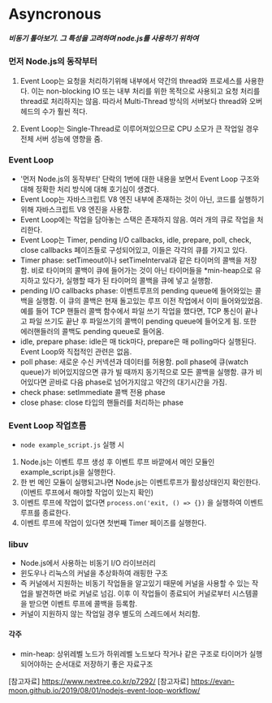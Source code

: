 # Asyncronous

##### 비동기 톺아보기. 그 특성을 고려하며 node.js를 사용하기 위하여

### 먼저 Node.js의 동작부터

1.  Event Loop는 요청을 처리하기위해 내부에서 약간의 thread와 프로세스를 사용한다. 이는 non-blocking IO 또는 내부 처리를 위한 목적으로 사용되고 요청 처리를 thread로 처리하지는 않음. 따라서 Multi-Thread 방식의 서버보다 thread와 오버헤드의 수가 훨씬 적다.

2.  Event Loop는 Single-Thread로 이루어져있으므로 CPU 소모가 큰 작업일 경우 전체 서버 성능에 영향을 줌.

### Event Loop

- '먼저 Node.js의 동작부터' 단락의 1번에 대한 내용을 보면서 Event Loop 구조와 대해 정확한 처리 방식에 대해 호기심이 생겼다.
- Event Loop는 자바스크립트 V8 엔진 내부에 존재하는 것이 아닌, 코드를 실행하기 위해 자바스크립트 V8 엔진을 사용함.
- Event Loop에는 작업을 담아놓는 스택은 존재하지 않음. 여러 개의 큐로 작업을 처리한다.
- Event Loop는 Timer, pending I/O callbacks, idle, prepare, poll, check, close callbacks 페이즈들로 구성되어있고, 이들은 각각의 큐를 가지고 있다.
- Timer phase: setTimeout이나 setTimeInterval과 같은 타이머의 콜백을 저장함. 비로 타이머의 콜백이 큐에 들어가는 것이 아닌 타이머들을 \*min-heap으로 유지하고 있다가, 실행할 때가 된 타이머의 콜백을 큐에 넣고 실행함.
- pending I/O callbacks phase: 이벤트루프의 pending queue에 들어와있는 콜백을 실행함. 이 큐의 콜백은 현재 돌고있는 루프 이전 작업에서 이미 들어와있었음. 예를 들어 TCP 핸들러 콜백 함수에서 파일 쓰기 작업을 했다면, TCP 통신이 끝나고 파일 쓰기도 끝난 후 파일쓰기의 콜백이 pending queue에 들어오게 됨. 또한 에러핸들러의 콜백도 pending queue로 들어옴.
- idle, prepare phase: idle은 매 tick마다, prepare은 매 polling마다 실행된다. Event Loop와 직접적인 관련은 없음.
- poll phase: 새로운 수신 커넥션과 데이터를 허용함. poll phase에 큐(watch queue)가 비어있지않으면 큐가 빌 때까지 동기적으로 모든 콜백을 실행함. 큐가 비어있다면 곧바로 다음 phase로 넘어가지않고 약간의 대기시간을 가짐.
- check phase: setImmediate 콜백 전용 phase
- close phase: close 타입의 핸들러를 처리하는 phase

### Event Loop 작업흐름

- `node example_script.js` 실행 시

1. Node.js는 이벤트 루프 생성 후 이벤트 루프 바깥에서 메인 모듈인 example_script.js을 실행한다.
2. 한 번 메인 모듈이 실행되고나면 Node.js는 이벤트루프가 활성상태인지 확인한다. (이벤트 루프에서 해야할 작업이 있는지 확인)
3. 이벤트 루프에 작업이 없다면 `process.on('exit, () => {})` 을 실행하여 이벤트 루프를 종료한다.
4. 이벤트 루프에 작업이 있다면 첫번째 Timer 페이즈를 실행한다.

### libuv

- Node.js에서 사용하는 비동기 I/O 라이브러리
- 윈도우나 리눅스의 커널을 추상화하여 래핑한 구조
- 즉 커널에서 지원하는 비동기 작업들을 알고있기 때문에 커널을 사용할 수 있는 작업을 발견하면 바로 커널로 넘김. 이후 이 작업들이 종료되어 커널로부터 시스템콜을 받으면 이벤트 루프에 콜백을 등록함.
- 커널이 지원하지 않는 작업일 경우 별도의 스레드에서 처리함.

#### 각주

- min-heap: 상위레벨 노드가 하위레벨 노드보다 작거나 같은 구조로 타이머가 실행되어야하는 순서대로 저장하기 좋은 자료구조

[참고자료] https://www.nextree.co.kr/p7292/
[참고자료] https://evan-moon.github.io/2019/08/01/nodejs-event-loop-workflow/
